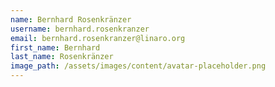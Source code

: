```yaml
---
name: Bernhard Rosenkränzer
username: bernhard.rosenkranzer
email: bernhard.rosenkranzer@linaro.org
first_name: Bernhard
last_name: Rosenkränzer
image_path: /assets/images/content/avatar-placeholder.png
---
```

